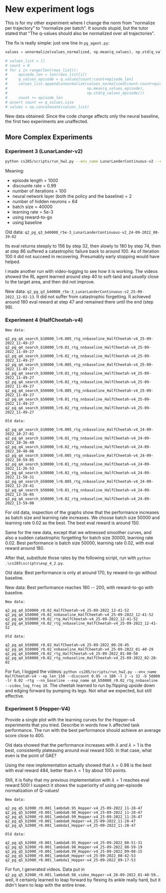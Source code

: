 # New experiment logs

This is for my other experiment where I change the norm from "normalize per trajectory" to "normalize per batch". It sounds stupid, but the tutor stated that "The q-values should also be normalized over all trajectories".

The fix is really simple: just one line in `pg_agent.py`:

```python
values = unnormalize(values_normalized, np.mean(q_values), np.std(q_values))

# values_list = []
# count = 0
# for i in range(len(rews_list)):
#     episode_len = len(rews_list[i])
#     q_values_episode = q_values[count:count+episode_len]
#     values_list.append(unnormalize(values_normalized[count:count+episode_len], 
#                                    np.mean(q_values_episode), 
#                                    np.std(q_values_episode)))
#     count += episode_len
# assert count == q_values.size
# values = np.concatenate(values_list)
```

New data obtained: Since the code change affects only the neural baseline, the first two experiments are unaffected.

## More Complex Experiments

### Experiment 3 (LunarLander-v2)

```bash
python cs285/scripts/run_hw2.py --env_name LunarLanderContinuous-v2 --ep_len 1000 --discount 0.99 -n 100 -l 2 -s 64 -b 40000 -lr 5e-3 --reward_to_go --nn_baseline --exp_name q3_b40000_r5e-3
```

Meaning:

* episode length = 1000
* discounte rate = 0.99
* number of iterations = 100
* neural network layer (both the policy and the baseline) = 2
* number of hidden neurons = 64
* batch size = 40000
* learning rate = 5e-3
* using reward-to-go
* using baseline

Old data: `q2_pg_q3_b40000_r5e-3_LunarLanderContinuous-v2_24-09-2022_08-39-02`

Its eval returns steeply to 156 by step 32, then slowly to 180 by step 74, then at step 86 suffered a catastrophic failure back to around 100. As of iteration 100 it did not succeed in recovering. Presumably early stopping would have helped.

I made another run with video-logging to see how it is working. The videos showed the RL agent learned around step 40 to soft-land and *usually* close to the target area, and then did not improve. 

New data: `q2_pg_q3_b40000_r5e-3_LunarLanderContinuous-v2_25-09-2022_12-02-13`. It did not suffer from catastrophic forgetting. It achieved around 180 eval reward at step 47 and remained there until the end (step 99).

### Experiment 4 (HalfCheetah-v4)

```
New data:

q2_pg_q4_search_b10000_lr0.005_rtg_nnbaseline_HalfCheetah-v4_25-09-2022_11-49-27
q2_pg_q4_search_b10000_lr0.01_rtg_nnbaseline_HalfCheetah-v4_25-09-2022_11-49-27
q2_pg_q4_search_b10000_lr0.02_rtg_nnbaseline_HalfCheetah-v4_25-09-2022_11-49-27
q2_pg_q4_search_b30000_lr0.005_rtg_nnbaseline_HalfCheetah-v4_25-09-2022_11-49-27
q2_pg_q4_search_b30000_lr0.01_rtg_nnbaseline_HalfCheetah-v4_25-09-2022_11-49-27
q2_pg_q4_search_b30000_lr0.02_rtg_nnbaseline_HalfCheetah-v4_25-09-2022_11-49-27
q2_pg_q4_search_b50000_lr0.005_rtg_nnbaseline_HalfCheetah-v4_25-09-2022_11-49-27
q2_pg_q4_search_b50000_lr0.01_rtg_nnbaseline_HalfCheetah-v4_25-09-2022_11-49-27
q2_pg_q4_search_b50000_lr0.02_rtg_nnbaseline_HalfCheetah-v4_25-09-2022_11-49-27

Old data:

q2_pg_q4_search_b10000_lr0.005_rtg_nnbaseline_HalfCheetah-v4_24-09-2022_10-27-01
q2_pg_q4_search_b10000_lr0.01_rtg_nnbaseline_HalfCheetah-v4_24-09-2022_10-36-49
q2_pg_q4_search_b10000_lr0.02_rtg_nnbaseline_HalfCheetah-v4_24-09-2022_10-48-06
q2_pg_q4_search_b30000_lr0.005_rtg_nnbaseline_HalfCheetah-v4_24-09-2022_10-59-05
q2_pg_q4_search_b30000_lr0.01_rtg_nnbaseline_HalfCheetah-v4_24-09-2022_11-26-53
q2_pg_q4_search_b30000_lr0.02_rtg_nnbaseline_HalfCheetah-v4_24-09-2022_11-58-31
q2_pg_q4_search_b50000_lr0.005_rtg_nnbaseline_HalfCheetah-v4_24-09-2022_12-29-41
q2_pg_q4_search_b50000_lr0.01_rtg_nnbaseline_HalfCheetah-v4_24-09-2022_13-16-05
q2_pg_q4_search_b50000_lr0.02_rtg_nnbaseline_HalfCheetah-v4_24-09-2022_13-59-00
```

For old data, inspection of the graphs show that the performance increases as batch size and learning rate increases. We choose batch size 50000 and learning rate 0.02 as the best. The best eval reward is around 150.

Same for the new data, except that we witnessed smoother curves, and also a sudden catastrophic forgetting for batch size 30000, learning rate 0.02. Best performance is batch size 50000, learning rate 0.02, with eval reward around 180.

After that, substitute those rates by the following script, run with `python .\cs285\scripts\exp_4_2.py`.

Old data: Best performance is only at around 170, by reward-to-go without baseline.

New data: Best performance reaches 180 -- 200, with reward-to-go with baseline.

```
New data:

q2_pg_q4_b50000_r0.02_HalfCheetah-v4_25-09-2022_12-41-52
q2_pg_q4_b50000_r0.02_nnbaseline_HalfCheetah-v4_25-09-2022_12-41-52
q2_pg_q4_b50000_r0.02_rtg_HalfCheetah-v4_25-09-2022_12-41-52
q2_pg_q4_b50000_r0.02_rtg_nnbaseline_HalfCheetah-v4_25-09-2022_12-41-52

Old data:

q2_pg_q4_b50000_r0.02_HalfCheetah-v4_25-09-2022_00-20-45
q2_pg_q4_b50000_r0.02_nnbaseline_HalfCheetah-v4_25-09-2022_01-40-29
q2_pg_q4_b50000_r0.02_rtg_HalfCheetah-v4_25-09-2022_01-00-50
q2_pg_q4_b50000_r0.02_rtg_nnbaseline_HalfCheetah-v4_25-09-2022_02-20-02
```

For fun, I logged the videos: `python cs285/scripts/run_hw2.py --env_name HalfCheetah-v4 --ep_len 150 --discount 0.95 -n 100 -l 2 -s 32 -b 50000 -lr 0.02 -rtg --nn_baseline --exp_name q4_b50000_r0.02_rtg_nnbaseline --video_log_freq 10`. The cheetah learned to run by.flipping upside down and edging forward by pumping its legs. Not what we expected, but still effective.

### Experiment 5 (Hopper-V4)

Provide a single plot with the learning curves for the Hopper-v4 experiments that you tried. Describe in words how λ affected task performance. The run with the best performance should achieve an average score close to 400.

Old data showed that the performance increases with $\lambda$ and $\lambda = 1$ is the best, consistently plateauing around eval reward 500. In that case, what even is the point of GAE?

Using the new implementation actually showed that $\lambda = 0.98$ is the best with eval reward 484, better than $\lambda = 1$ by about 100 points.

Still, it is fishy that my previous implementation with $\lambda = 1$ reaches eval reward 500! I suspect it shows the superiority of using per-episode normalization of Q-values!

```
New data:

q2_pg_q5_b2000_r0.001_lambda0.95_Hopper-v4_25-09-2022_11-28-47
q2_pg_q5_b2000_r0.001_lambda0.98_Hopper-v4_25-09-2022_11-28-47
q2_pg_q5_b2000_r0.001_lambda0.99_Hopper-v4_25-09-2022_11-28-47
q2_pg_q5_b2000_r0.001_lambda0_Hopper-v4_25-09-2022_11-28-47
q2_pg_q5_b2000_r0.001_lambda1_Hopper-v4_25-09-2022_11-28-47

Old data:

q2_pg_q5_b2000_r0.001_lambda0.95_Hopper-v4_25-09-2022_08-51-31
q2_pg_q5_b2000_r0.001_lambda0.98_Hopper-v4_25-09-2022_08-59-19
q2_pg_q5_b2000_r0.001_lambda0.99_Hopper-v4_25-09-2022_09-08-15
q2_pg_q5_b2000_r0.001_lambda0_Hopper-v4_25-09-2022_08-42-53
q2_pg_q5_b2000_r0.001_lambda1_Hopper-v4_25-09-2022_09-17-53
```

For fun, I generated videos. Data put in `q2_pg_q5_b2000_r0.001_lambda0.98_video_Hopper-v4_26-09-2022_01-40-59`... well, it certainly learned to leap forward by flexing its ankle really hard, but it didn't learn to leap with the entire knee.

